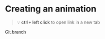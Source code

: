 # Creating an animation 


> :bulb: **ctrl+ left click** to open link in a new tab 

[Git branch](https://github.com/codiku/react-native-animations/tree/002-EN-animations-timing)